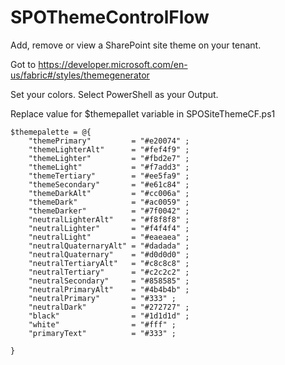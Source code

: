 # SPOThemeControlFlow
Add, remove or view a SharePoint site theme on your tenant. 

Got to https://developer.microsoft.com/en-us/fabric#/styles/themegenerator

Set your colors. Select PowerShell as your Output. 

Replace value for $themepallet variable in SPOSiteThemeCF.ps1
   

    $themepalette = @{
        "themePrimary"         = "#e20074" ;
        "themeLighterAlt"      = "#fef4f9" ;
        "themeLighter"         = "#fbd2e7" ;
        "themeLight"           = "#f7add3" ;
        "themeTertiary"        = "#ee5fa9" ;
        "themeSecondary"       = "#e61c84" ;
        "themeDarkAlt"         = "#cc006a" ;
        "themeDark"            = "#ac0059" ;
        "themeDarker"          = "#7f0042" ;
        "neutralLighterAlt"    = "#f8f8f8" ;
        "neutralLighter"       = "#f4f4f4" ;
        "neutralLight"         = "#eaeaea" ;
        "neutralQuaternaryAlt" = "#dadada" ;
        "neutralQuaternary"    = "#d0d0d0" ;
        "neutralTertiaryAlt"   = "#c8c8c8" ;
        "neutralTertiary"      = "#c2c2c2" ;
        "neutralSecondary"     = "#858585" ;
        "neutralPrimaryAlt"    = "#4b4b4b" ;
        "neutralPrimary"       = "#333" ;
        "neutralDark"          = "#272727" ;
        "black"                = "#1d1d1d" ;
        "white"                = "#fff" ;
        "primaryText"          = "#333" ;

    }
